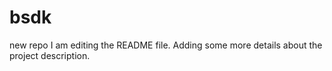# bsdk
new repo
I am editing the README file.
Adding some more details about the project description.
